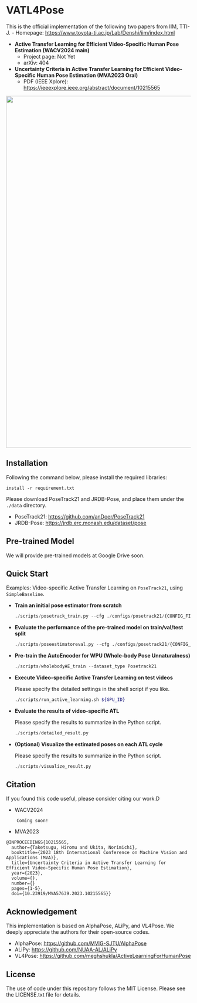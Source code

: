 # VATL4Pose
This is the official implementation of the following two papers from IIM, TTI-J.
    - Homepage: https://www.toyota-ti.ac.jp/Lab/Denshi/iim/index.html
- **Active Transfer Learning for Efficient Video-Specific Human Pose Estimation (WACV2024 main)**
    - Project page: Not Yet
    - arXiv: 404
- **Uncertainty Criteria in Active Transfer Learning for Efficient Video-Specific Human Pose Estimation (MVA2023 Oral)**
    - PDF (IEEE Xplore): https://ieeexplore.ieee.org/abstract/document/10215565

<div align="center">
    <img src=".github/overview.png", width="960">
</div>

## Installation
Following the command below, please install the required libraries:
```pip
install -r requirement.txt
```

Please download PoseTrack21 and JRDB-Pose, and place them under the `./data` directory.
- PoseTrack21: https://github.com/anDoer/PoseTrack21
- JRDB-Pose: https://jrdb.erc.monash.edu/dataset/pose

## Pre-trained Model
We will provide pre-trained models at Google Drive soon.

## Quick Start
Examples: Video-specific Active Transfer Learning on `PoseTrack21`, using `SimpleBaseline`.

- **Train an initial pose estimator from scratch**
    ``` python
    ./scripts/posetrack_train.py --cfg ./configs/posetrack21/{CONFIG_FILE} --exp-id {EXP_ID}
    ```
- **Evaluate the performance of the pre-trained model on train/val/test split**
    ``` python
    ./scripts/poseestimatoreval.py --cfg ./configs/posetrack21/{CONFIG_FILE} --exp-id {EXP_ID}
    ```
- **Pre-train the AutoEncoder for WPU (Whole-body Pose Unnaturalness)**
    ``` python
    ./scripts/wholebodyAE_train --dataset_type Posetrack21
    ```
- **Execute Video-specific Active Transfer Learning on test videos**

    Please specify the detailed settings in the shell script if you like.
    ``` bash
    ./scripts/run_active_learning.sh ${GPU_ID}
    ```
- **Evaluate the results of video-specific ATL**

    Please specify the results to summarize in the Python script.
    ``` python
    ./scripts/detailed_result.py
    ```
- **(Optional) Visualize the estimated poses on each ATL cycle**

    Please specify the results to summarize in the Python script.
    ``` python
    ./scripts/visualize_result.py
    ```
## Citation
If you found this code useful, please consider citing our work:D
- WACV2024
```
    Coming soon!
```
- MVA2023
```
@INPROCEEDINGS{10215565,
  author={Taketsugu, Hiromu and Ukita, Norimichi},
  booktitle={2023 18th International Conference on Machine Vision and Applications (MVA)}, 
  title={Uncertainty Criteria in Active Transfer Learning for Efficient Video-Specific Human Pose Estimation}, 
  year={2023},
  volume={},
  number={}
  pages={1-5},
  doi={10.23919/MVA57639.2023.10215565}}
```

## Acknowledgement
This implementation is based on AlphaPose, ALiPy, and VL4Pose.
We deeply appreciate the authors for their open-source codes.
- AlphaPose: https://github.com/MVIG-SJTU/AlphaPose
- ALiPy: https://github.com/NUAA-AL/ALiPy
- VL4Pose: https://github.com/meghshukla/ActiveLearningForHumanPose

## License
The use of code under this repository follows the MIT License. Please see the LICENSE.txt file for details.
